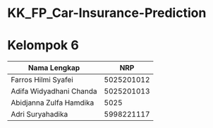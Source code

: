# KK_FP_Car-Insurance-Prediction

# Kelompok 6
Nama Lengkap                 | NRP
---------------------------- | -------------
Farros Hilmi Syafei          | 5025201012
Adifa Widyadhani Chanda      | 5025201013
Abidjanna Zulfa Hamdika      | 5025|201197
Adri Suryahadika             | 5998221117
